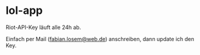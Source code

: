 # lol-app
 
Riot-API-Key läuft alle 24h ab.

Einfach per Mail (fabian.losem@web.de) anschreiben, dann update ich den Key.
